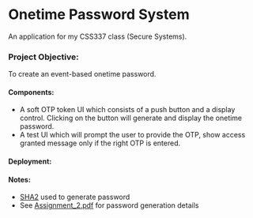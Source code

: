 # Onetime Password System
An application for my CSS337 class (Secure Systems).

### Project Objective:
To create an event-based onetime password.

#### Components:
* A soft OTP token UI which consists of a push button and a display control. Clicking on the button will generate and display the onetime password.
* A test UI which will prompt the user to provide the OTP, show access granted message only if the right OTP is entered.

#### Deployment:


#### Notes:
* [SHA2](https://en.wikipedia.org/wiki/SHA-2) used to generate password
* See [Assignment_2.pdf](https://github.com/GGoziker/Onetime-Password-System/blob/master/Assignment_2.pdf) for password generation details
